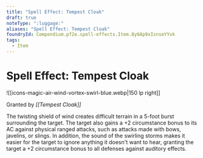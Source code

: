 ```yaml
---
title: "Spell Effect: Tempest Cloak"
draft: true
noteType: ":luggage:"
aliases: "Spell Effect: Tempest Cloak"
foundryId: Compendium.pf2e.spell-effects.Item.8y6Ap9xIsnseYYvk
tags:
  - Item
---
```


# Spell Effect: Tempest Cloak
![[icons-magic-air-wind-vortex-swirl-blue.webp|150 lp right]]

Granted by _[[Tempest Cloak]]_

The twisting shield of wind creates difficult terrain in a 5-foot burst surrounding the target. The target also gains a +2 circumstance bonus to its AC against physical ranged attacks, such as attacks made with bows, javelins, or slings. In addition, the sound of the swirling storms makes it easier for the target to ignore anything it doesn't want to hear, granting the target a +2 circumstance bonus to all defenses against auditory effects.
